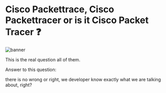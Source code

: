 # Cisco Packettrace, Cisco Packettracer or is it Cisco Packet Tracer :question:

<img src='../img/cisco.png' alt="banner"></img>


This is the real question all of them.

Answer to this question:
<span style="color:blue">

there is no wrong or right, we developer know exactly what we are talking about, right?

</span>